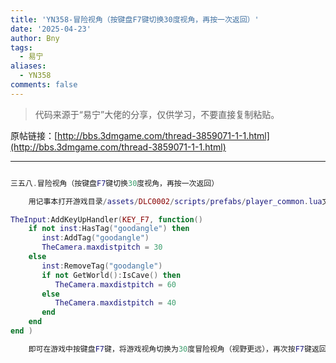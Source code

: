 ```yaml
---
title: 'YN358-冒险视角（按键盘F7键切换30度视角，再按一次返回）'
date: '2025-04-23'
author: Bny
tags:
  - 易宁
aliases:
  - YN358
comments: false
---
```


> 代码来源于“易宁”大佬的分享，仅供学习，不要直接复制粘贴。

原帖链接：[http://bbs.3dmgame.com/thread-3859071-1-1.html](http://bbs.3dmgame.com/thread-3859071-1-1.html)

---

```lua  

三五八.冒险视角（按键盘F7键切换30度视角，再按一次返回）	用记事本打开游戏目录/assets/DLC0002/scripts/prefabs/player_common.lua文件，在inst:AddComponent("playeractionpicker")的下一行插入以下内容：TheInput:AddKeyUpHandler(KEY_F7, function()	if not inst:HasTag("goodangle") then	   inst:AddTag("goodangle")	   TheCamera.maxdistpitch = 30	else	   inst:RemoveTag("goodangle")	   if not GetWorld():IsCave() then		  TheCamera.maxdistpitch = 60	   else		  TheCamera.maxdistpitch = 40	   end	endend )	即可在游戏中按键盘F7键，将游戏视角切换为30度冒险视角（视野更远），再次按F7键返回原本视角

```  

